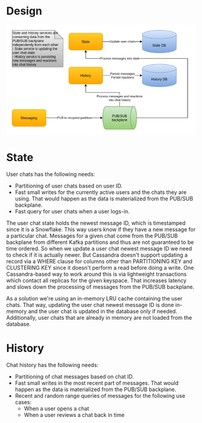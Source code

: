 # Design

![State](images/cecochat-04-history-state.png)

# State

User chats has the following needs:
* Partitioning of user chats based on user ID.
* Fast small writes for the currently active users and the chats they are using. That would happen as the data is materialized from the PUB/SUB backplane.
* Fast query for user chats when a user logs-in.

The user chat state holds the newest message ID, which is timestamped since it is a Snowflake. This way users know if they have a new message for a particular chat. Messages for a given chat come from the PUB/SUB backplane from different Kafka partitions and thus are not guaranteed to be time ordered. So when we update a user chat newest message ID we need to check if it is actually newer. But Cassandra doesn't support updating a record via a WHERE clause for columns other than PARTITIONING KEY and CLUSTERING KEY since it doesn't perform a read before doing a write. One Cassandra-based way to work around this is via lightweight transactions which contact all replicas for the given keyspace. That increases latency and slows down the processing of messages from the PUB/SUB backplane.

As a solution we're using an in-memory LRU cache containing the user chats. That way, updating the user chat newest message ID is done in-memory and the user chat is updated in the database only if needed. Additionally, user chats that are already in memory are not loaded from the database.

# History

Chat history has the following needs:
* Partitioning of chat messages based on chat ID.
* Fast small writes in the most recent part of messages. That would happen as the data is materialized from the PUB/SUB backplane.
* Recent and random range queries of messages for the following use cases:
  - When a user opens a chat
  - When a user reviews a chat back in time
